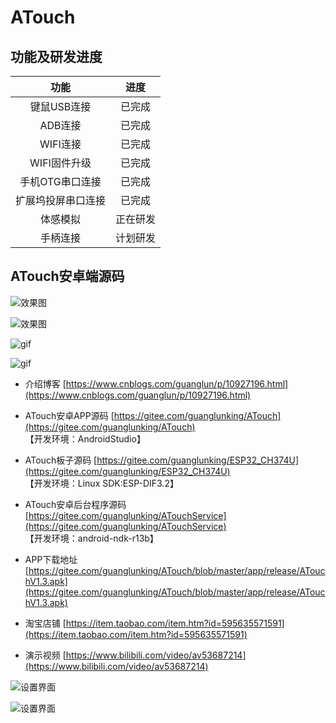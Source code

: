 # ATouch

## 功能及研发进度
| 功能 | 进度 |
|:-----:|:-----:|
| 键鼠USB连接 | 已完成 |
| ADB连接 | 已完成 |
| WIFI连接 | 已完成 |
| WIFI固件升级 | 已完成 |
| 手机OTG串口连接 | 已完成 |
| 扩展坞投屏串口连接 | 已完成 |
| 体感模拟 | 正在研发 |
| 手柄连接 | 计划研发 |  

## ATouch安卓端源码

![效果图](https://images.gitee.com/uploads/images/2020/0408/110002_b982beff_683968.png "atouch2.png")

![效果图](https://images.gitee.com/uploads/images/2020/0423/150108_a7f80fd5_683968.png "18245@1587624561@2.png")

![gif](https://images.gitee.com/uploads/images/2020/0423/150126_eb0fbd7b_683968.gif "bili_v_d_1587624907338.gif")

![gif](https://images.gitee.com/uploads/images/2020/0423/150325_ff6f7a4a_683968.gif "bili_v_d_1587625362445.gif")

* 介绍博客
[https://www.cnblogs.com/guanglun/p/10927196.html](https://www.cnblogs.com/guanglun/p/10927196.html)  

* ATouch安卓APP源码
[https://gitee.com/guanglunking/ATouch](https://gitee.com/guanglunking/ATouch)  
【开发环境：AndroidStudio】

* ATouch板子源码
[https://gitee.com/guanglunking/ESP32_CH374U](https://gitee.com/guanglunking/ESP32_CH374U)  
【开发环境：Linux SDK:ESP-DIF3.2】

* ATouch安卓后台程序源码
[https://gitee.com/guanglunking/ATouchService](https://gitee.com/guanglunking/ATouchService)   
【开发环境：android-ndk-r13b】

* APP下载地址
[https://gitee.com/guanglunking/ATouch/blob/master/app/release/ATouchV1.3.apk](https://gitee.com/guanglunking/ATouch/blob/master/app/release/ATouchV1.3.apk)

* 淘宝店铺
[https://item.taobao.com/item.htm?id=595635571591](https://item.taobao.com/item.htm?id=595635571591)  

* 演示视频
[https://www.bilibili.com/video/av53687214](https://www.bilibili.com/video/av53687214)  

![设置界面](https://images.gitee.com/uploads/images/2020/0408/110030_b23d7f55_683968.png "atouch3.png")

![设置界面](https://images.gitee.com/uploads/images/2020/0423/150406_ed5d95ff_683968.png "Screenshot_2020-04-23-14-51-37-628_Atouch V1.3.png")




